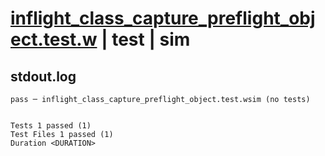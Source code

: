 # [inflight_class_capture_preflight_object.test.w](../../../../../examples/tests/valid/inflight_class_capture_preflight_object.test.w) | test | sim

## stdout.log
```log
pass ─ inflight_class_capture_preflight_object.test.wsim (no tests)
 
 
Tests 1 passed (1)
Test Files 1 passed (1)
Duration <DURATION>
```

